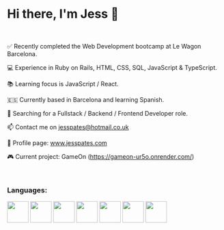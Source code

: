 # Hi there, I'm Jess 👋 

<br>

:white_check_mark: Recently completed the Web Development bootcamp at Le Wagon Barcelona. 

:computer: Experience in Ruby on Rails, HTML, CSS, SQL, JavaScript & TypeScript.

:books: Learning focus is JavaScript / React. 

:es: Currently based in Barcelona and learning Spanish.

:mag_right: Searching for a Fullstack / Backend / Frontend Developer role. 

:mailbox: Contact me on jesspates@hotmail.co.uk

:thought_balloon: Profile page: www.jesspates.com

:video_game: Current project: GameOn (https://gameon-ur5o.onrender.com/)

<br>

### Languages:

<img height=50 src="https://cdn.jsdelivr.net/gh/devicons/devicon/icons/javascript/javascript-original.svg"/> <img height=50 src="https://cdn.jsdelivr.net/gh/devicons/devicon/icons/ruby/ruby-original.svg"/> <img height=50 src="https://cdn.jsdelivr.net/gh/devicons/devicon/icons/html5/html5-original.svg" /> <img height=50 src="https://cdn.jsdelivr.net/gh/devicons/devicon/icons/css3/css3-original.svg" /> <img height=50 src="https://cdn.jsdelivr.net/gh/devicons/devicon/icons/bootstrap/bootstrap-original.svg" /> <img height=50 src="https://cdn.jsdelivr.net/gh/devicons/devicon/icons/typescript/typescript-plain.svg"/> <img height=50 src="https://cdn.jsdelivr.net/gh/devicons/devicon/icons/postgresql/postgresql-original.svg"/>
